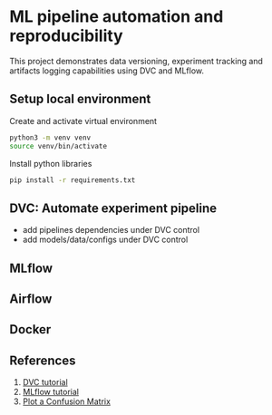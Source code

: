 # ML pipeline automation and reproducibility

This project demonstrates data versioning, experiment tracking and artifacts logging capabilities using DVC and MLflow.

## Setup local environment

Create and activate virtual environment
```bash
python3 -m venv venv
source venv/bin/activate
```
Install python libraries
```bash
pip install -r requirements.txt
```

## DVC: Automate experiment pipeline

- add pipelines dependencies under DVC control
- add models/data/configs under DVC control


## MLflow

## Airflow

## Docker


## References
1. [DVC tutorial](https://dvc.org/doc/tutorial)
2. [MLflow tutorial](https://www.mlflow.org/docs/latest/quickstart.html)
3. [Plot a Confusion Matrix](https://www.kaggle.com/grfiv4/plot-a-confusion-matrix) 